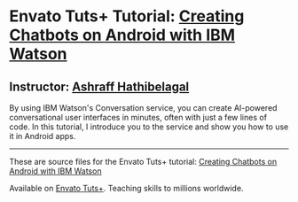 # Envato Tuts+ Tutorial: [Creating Chatbots on Android with IBM Watson][published url]
## Instructor: [Ashraff Hathibelagal][instructor url]

By using IBM Watson's Conversation service, you can create AI-powered conversational user interfaces in minutes, often with just a few lines of code. In this tutorial, I introduce you to the service and show you how to use it in Android apps.

------
These are source files for the Envato Tuts+ tutorial: [Creating Chatbots on Android with IBM Watson][published url]

Available on [Envato Tuts+](https://tutsplus.com). Teaching skills to millions worldwide.

[published url]: http://code.tutsplus.com/tutorials/creating-chatbots-on-android-with-ibm-watson--cms-29387
[instructor url]: https://tutsplus.com/authors/ashraff-hathibelagal
